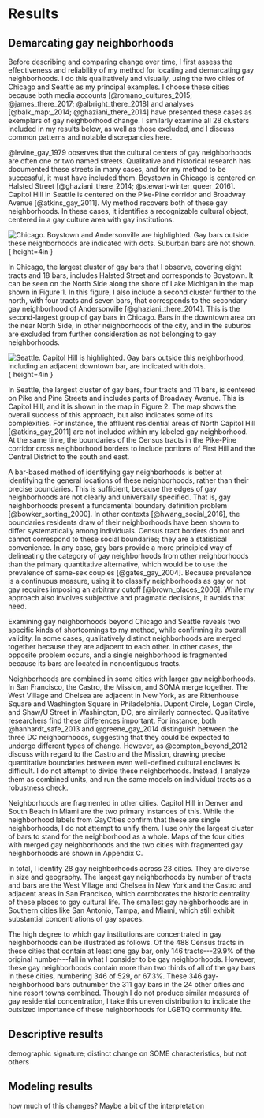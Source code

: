 ---
---

# Results

## Demarcating gay neighborhoods

Before describing and comparing change over time, I first assess the effectiveness and reliability of my method for locating and demarcating gay neighborhoods. I do this qualitatively and visually, using the two cities of Chicago and Seattle as my principal examples. I choose these cities because both media accounts [@romano_cultures_2015; @james_there_2017; @albright_there_2018] and analyses [@balk_map:_2014; @ghaziani_there_2014] have presented these cases as exemplars of gay neighborhood change. I similarly examine all 28 clusters included in my results below, as well as those excluded, and I discuss common patterns and notable discrepancies here.

@levine_gay_1979 observes that the cultural centers of gay neighborhoods are often one or two named streets. Qualitative and historical research has documented these streets in many cases, and for my method to be successful, it must have included them. Boystown in Chicago is centered on Halsted Street [@ghaziani_there_2014; @stewart-winter_queer_2016]. Capitol Hill in Seattle is centered on the Pike-Pine corridor and Broadway Avenue [@atkins_gay_2011]. My method recovers both of these gay neighborhoods. In these cases, it identifies a recognizable cultural object, centered in a gay culture area with gay institutions.

![Chicago. Boystown and Andersonville are highlighted. Gay bars outside these neighborhoods are indicated with dots. Suburban bars are not shown.](../../output/figures/chicago.png){ height=4in }

In Chicago, the largest cluster of gay bars that I observe, covering eight tracts and 18 bars, includes Halsted Street and corresponds to Boystown. It can be seen on the North Side along the shore of Lake Michigan in the map shown in Figure 1. In this figure, I also include a second cluster further to the north, with four tracts and seven bars, that corresponds to the secondary gay neighborhood of Andersonville [@ghaziani_there_2014]. This is the second-largest group of gay bars in Chicago. Bars in the downtown area on the near North Side, in other neighborhoods of the city, and in the suburbs are excluded from further consideration as not belonging to gay neighborhoods.

![Seattle. Capitol Hill is highlighted. Gay bars outside this neighborhood, including an adjacent downtown bar, are indicated with dots.](../../output/figures/seattle.png){ height=4in }

In Seattle, the largest cluster of gay bars, four tracts and 11 bars, is centered on Pike and Pine Streets and includes parts of Broadway Avenue. This is Capitol Hill, and it is shown in the map in Figure 2. The map shows the overall success of this approach, but also indicates some of its complexities. For instance, the affluent residential areas of North Capitol Hill [@atkins_gay_2011] are not included within my labeled gay neighborhood. At the same time, the boundaries of the Census tracts in the Pike-Pine corridor cross neighborhood borders to include portions of First Hill and the Central District to the south and east.

A bar-based method of identifying gay neighborhoods is better at identifying the general locations of these neighborhoods, rather than their precise boundaries. This is sufficient, because the edges of gay neighborhoods are not clearly and universally specified. That is, gay neighborhoods present a fundamental boundary definition problem [@bowker_sorting_2000]. In other contexts [@hwang_social_2016], the boundaries residents draw of their neighborhoods have been shown to differ systematically among individuals. Census tract borders do not and cannot correspond to these social boundaries; they are a statistical convenience. In any case, gay bars provide a more principled way of delineating the category of gay neighborhoods from other neighborhoods than the primary quantitative alternative, which would be to use the prevalence of same-sex couples [@gates_gay_2004]. Because prevalence is a continuous measure, using it to classify neighborhoods as gay or not gay requires imposing an arbitrary cutoff [@brown_places_2006]. While my approach also involves subjective and pragmatic decisions, it avoids that need.

Examining gay neighborhoods beyond Chicago and Seattle reveals two specific kinds of shortcomings to my method, while confirming its overall validity. In some cases, qualitatively distinct neighborhoods are merged together because they are adjacent to each other. In other cases, the opposite problem occurs, and a single neighborhood is fragmented because its bars are located in noncontiguous tracts.

Neighborhoods are combined in some cities with larger gay neighborhoods. In San Francisco, the Castro, the Mission, and SOMA merge together. The West Village and Chelsea are adjacent in New York, as are Rittenhouse Square and Washington Square in Philadelphia. Dupont Circle, Logan Circle, and Shaw/U Street in Washington, DC, are similarly connected. Qualitative researchers find these differences important. For instance, both @hanhardt_safe_2013 and @greene_gay_2014 distinguish between the three DC neighborhoods, suggesting that they could be expected to undergo different types of change. However, as @compton_beyond_2012 discuss with regard to the Castro and the Mission, drawing precise quantitative boundaries between even well-defined cultural enclaves is difficult. I do not attempt to divide these neighborhoods. Instead, I analyze them as combined units, and run the same models on individual tracts as a robustness check.

Neighborhoods are fragmented in other cities. Capitol Hill in Denver and South Beach in Miami are the two primary instances of this. While the neighborhood labels from GayCities confirm that these are single neighborhoods, I do not attempt to unify them. I use only the largest cluster of bars to stand for the neighborhood as a whole. Maps of the four cities with merged gay neighborhoods and the two cities with fragmented gay neighborhoods are shown in Appendix C.

In total, I identify 28 gay neighborhoods across 23 cities. They are diverse in size and geography. The largest gay neighborhoods by number of tracts and bars are the West Village and Chelsea in New York and the Castro and adjacent areas in San Francisco, which corroborates the historic centrality of these places to gay cultural life. The smallest gay neighborhoods are in Southern cities like San Antonio, Tampa, and Miami, which still exhibit substantial concentrations of gay spaces.

The high degree to which gay institutions are concentrated in gay neighborhoods can be illustrated as follows. Of the 488 Census tracts in these cities that contain at least one gay bar, only 146 tracts---29.9% of the original number---fall in what I consider to be gay neighborhoods. However, these gay neighborhoods contain more than two thirds of all of the gay bars in these cities, numbering 346 of 529, or 67.3%. These 346 gay-neighborhood bars outnumber the 311 gay bars in the 24 other cities and nine resort towns combined. Though I do not produce similar measures of gay residential concentration, I take this uneven distribution to indicate the outsized importance of these neighborhoods for LGBTQ community life. 

## Descriptive results

demographic signature; distinct change on SOME characteristics, but not others

## Modeling results

how much of this changes? Maybe a bit of the interpretation

